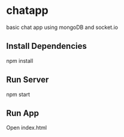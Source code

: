 # chatapp

basic chat app using mongoDB and socket.io
## Install Dependencies

npm install 

## Run Server

npm start

## Run App
Open index.html
